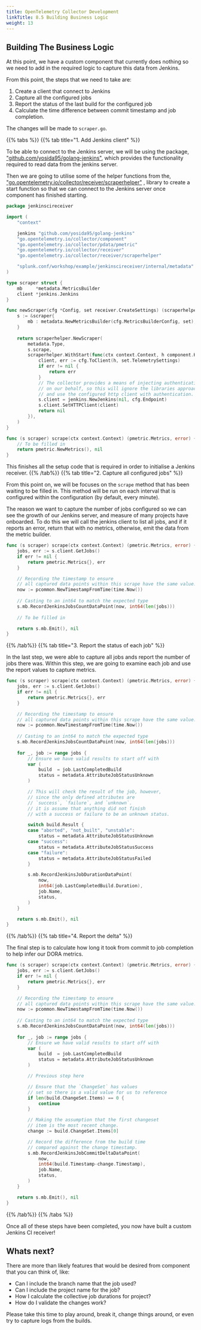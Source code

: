 ```yaml
---
title: OpenTelemetry Collector Development
linkTitle: 8.5 Building Business Logic 
weight: 13
---
```


## Building The Business Logic

At this point, we have a custom component that currently does nothing so we need to add in the required
logic to capture this data from Jenkins.

From this point, the steps that we need to take are:

1. Create a client that connect to Jenkins
1. Capture all the configured jobs
1. Report the status of the last build for the configured job
1. Calculate the time difference between commit timestamp and job completion.

The changes will be made to `scraper.go`.

{{% tabs %}}
{{% tab title="1. Add Jenkins client" %}}

To be able to connect to the Jenkins server, we will be using the package,
["github.com/yosida95/golang-jenkins"](https://pkg.go.dev/github.com/yosida95/golang-jenkins),
which provides the functionality required to read data from the jenkins server.

Then we are going to utilise some of the helper functions from the,
["go.opentelemetry.io/collector/receiver/scraperhelper"](https://pkg.go.dev/go.opentelemetry.io/collector/receiver/scraperhelper) ,
library to create a start function so that we can connect to the Jenkins server once component has finished starting.

```go
package jenkinscireceiver

import (
    "context"

    jenkins "github.com/yosida95/golang-jenkins"
    "go.opentelemetry.io/collector/component"
    "go.opentelemetry.io/collector/pdata/pmetric"
    "go.opentelemetry.io/collector/receiver"
    "go.opentelemetry.io/collector/receiver/scraperhelper"

    "splunk.conf/workshop/example/jenkinscireceiver/internal/metadata"
)

type scraper struct {
    mb     *metadata.MetricsBuilder
    client *jenkins.Jenkins
}

func newScraper(cfg *Config, set receiver.CreateSettings) (scraperhelper.Scraper, error) {
    s := &scraper{
        mb : metadata.NewMetricsBuilder(cfg.MetricsBuilderConfig, set),
    }
    
    return scraperhelper.NewScraper(
        metadata.Type,
        s.scrape,
        scraperhelper.WithStart(func(ctx context.Context, h component.Host) error {
            client, err := cfg.ToClient(h, set.TelemetrySettings)
            if err != nil {
                return err
            }
            // The collector provides a means of injecting authentication
            // on our behalf, so this will ignore the libraries approach
            // and use the configured http client with authentication.
            s.client = jenkins.NewJenkins(nil, cfg.Endpoint)
            s.client.SetHTTPClient(client)
            return nil
        }),
    )
}

func (s scraper) scrape(ctx context.Context) (pmetric.Metrics, error) {
    // To be filled in
    return pmetric.NewMetrics(), nil
}

```

This finishes all the setup code that is required in order to initialise a Jenkins receiver.
{{% /tab%}}
{{% tab title="2. Capture all configured jobs" %}}

From this point on, we will be focuses on the `scrape` method that has been waiting to be filled in.
This method will be run on each interval that is configured within the configuration (by default, every minute).

The reason we want to capture the number of jobs configured so we can see the growth of our Jenkins server,
and measure of many projects have onboarded. To do this we will call the jenkins client to list all jobs,
and if it reports an error, return that with no metrics, otherwise, emit the data from the metric builder.

```go
func (s scraper) scrape(ctx context.Context) (pmetric.Metrics, error) {
    jobs, err := s.client.GetJobs()
    if err != nil {
        return pmetric.Metrics{}, err
    }

    // Recording the timestamp to ensure
    // all captured data points within this scrape have the same value. 
    now := pcommon.NewTimestampFromTime(time.Now())
    
    // Casting to an int64 to match the expected type
    s.mb.RecordJenkinsJobsCountDataPoint(now, int64(len(jobs)))
    
    // To be filled in

    return s.mb.Emit(), nil
}
```

{{% /tab%}}
{{% tab title="3. Report the status of each job" %}}

In the last step, we were able to capture all jobs ands report the number of jobs
there was. Within this step, we are going to examine each job and use the report values
to capture metrics.

```go
func (s scraper) scrape(ctx context.Context) (pmetric.Metrics, error) {
    jobs, err := s.client.GetJobs()
    if err != nil {
        return pmetric.Metrics{}, err
    }

    // Recording the timestamp to ensure
    // all captured data points within this scrape have the same value. 
    now := pcommon.NewTimestampFromTime(time.Now())
    
    // Casting to an int64 to match the expected type
    s.mb.RecordJenkinsJobsCountDataPoint(now, int64(len(jobs)))
    
    for _, job := range jobs {
        // Ensure we have valid results to start off with
        var (
            build  = job.LastCompletedBuild
            status = metadata.AttributeJobStatusUnknown
        )

        // This will check the result of the job, however,
        // since the only defined attributes are 
        // `success`, `failure`, and `unknown`. 
        // it is assume that anything did not finish 
        // with a success or failure to be an unknown status.

        switch build.Result {
        case "aborted", "not_built", "unstable":
            status = metadata.AttributeJobStatusUnknown
        case "success":
            status = metadata.AttributeJobStatusSuccess
        case "failure":
            status = metadata.AttributeJobStatusFailed
        }

        s.mb.RecordJenkinsJobDurationDataPoint(
            now,
            int64(job.LastCompletedBuild.Duration),
            job.Name,
            status,
        )
    }

    return s.mb.Emit(), nil
}
```
{{% /tab%}}
{{% tab title="4. Report the delta" %}}

The final step is to calculate how long it took from 
commit to job completion to help infer our DORA metrics.

```go
func (s scraper) scrape(ctx context.Context) (pmetric.Metrics, error) {
    jobs, err := s.client.GetJobs()
    if err != nil {
        return pmetric.Metrics{}, err
    }

    // Recording the timestamp to ensure
    // all captured data points within this scrape have the same value. 
    now := pcommon.NewTimestampFromTime(time.Now())
    
    // Casting to an int64 to match the expected type
    s.mb.RecordJenkinsJobsCountDataPoint(now, int64(len(jobs)))
    
    for _, job := range jobs {
        // Ensure we have valid results to start off with
        var (
            build  = job.LastCompletedBuild
            status = metadata.AttributeJobStatusUnknown
        )

        // Previous step here

        // Ensure that the `ChangeSet` has values
        // set so there is a valid value for us to reference
        if len(build.ChangeSet.Items) == 0 {
            continue
        }

        // Making the assumption that the first changeset
        // item is the most recent change.
        change := build.ChangeSet.Items[0]

        // Record the difference from the build time
        // compared against the change timestamp.
        s.mb.RecordJenkinsJobCommitDeltaDataPoint(
            now,
            int64(build.Timestamp-change.Timestamp),
            job.Name,
            status,
        )
    }

    return s.mb.Emit(), nil
}
```

{{% /tab%}}
{{% /tabs %}}

Once all of these steps have been completed, you now have built a custom Jenkins CI receiver!

## Whats next?

There are more than likely features that would be desired from component that you can think of, like:

- Can I include the branch name that the job used?
- Can I include the project name for the job?
- How I calculate the collective job durations for project?
- How do I validate the changes work?

Please take this time to play around, break it, change things around, or even try to capture logs from the builds.


[^1]: [DORA Metrics](https://cloud.google.com/blog/products/devops-sre/using-the-four-keys-to-measure-your-devops-performance)
